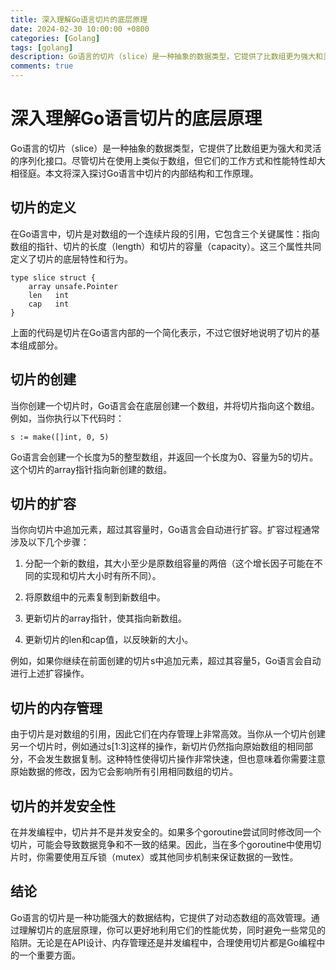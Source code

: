 ```yaml
---
title: 深入理解Go语言切片的底层原理
date: 2024-02-30 10:00:00 +0800
categories: [Golang]
tags: [golang] 
description: Go语言的切片（slice）是一种抽象的数据类型，它提供了比数组更为强大和灵活的序列化接口
comments: true
---
```


# 深入理解Go语言切片的底层原理
Go语言的切片（slice）是一种抽象的数据类型，它提供了比数组更为强大和灵活的序列化接口。尽管切片在使用上类似于数组，但它们的工作方式和性能特性却大相径庭。本文将深入探讨Go语言中切片的内部结构和工作原理。

## 切片的定义
在Go语言中，切片是对数组的一个连续片段的引用，它包含三个关键属性：指向数组的指针、切片的长度（length）和切片的容量（capacity）。这三个属性共同定义了切片的底层特性和行为。
```golang
type slice struct {
    array unsafe.Pointer
    len   int
    cap   int
}
```
上面的代码是切片在Go语言内部的一个简化表示，不过它很好地说明了切片的基本组成部分。

## 切片的创建
当你创建一个切片时，Go语言会在底层创建一个数组，并将切片指向这个数组。例如，当你执行以下代码时：
```golang
s := make([]int, 0, 5)
```
Go语言会创建一个长度为5的整型数组，并返回一个长度为0、容量为5的切片。这个切片的array指针指向新创建的数组。

## 切片的扩容
当你向切片中追加元素，超过其容量时，Go语言会自动进行扩容。扩容过程通常涉及以下几个步骤：

1. 分配一个新的数组，其大小至少是原数组容量的两倍（这个增长因子可能在不同的实现和切片大小时有所不同）。

2. 将原数组中的元素复制到新数组中。

3. 更新切片的array指针，使其指向新数组。

4. 更新切片的len和cap值，以反映新的大小。

例如，如果你继续在前面创建的切片s中追加元素，超过其容量5，Go语言会自动进行上述扩容操作。

## 切片的内存管理
由于切片是对数组的引用，因此它们在内存管理上非常高效。当你从一个切片创建另一个切片时，例如通过s[1:3]这样的操作，新切片仍然指向原始数组的相同部分，不会发生数据复制。这种特性使得切片操作非常快速，但也意味着你需要注意原始数据的修改，因为它会影响所有引用相同数组的切片。

## 切片的并发安全性
在并发编程中，切片并不是并发安全的。如果多个goroutine尝试同时修改同一个切片，可能会导致数据竞争和不一致的结果。因此，当在多个goroutine中使用切片时，你需要使用互斥锁（mutex）或其他同步机制来保证数据的一致性。

## 结论
Go语言的切片是一种功能强大的数据结构，它提供了对动态数组的高效管理。通过理解切片的底层原理，你可以更好地利用它们的性能优势，同时避免一些常见的陷阱。无论是在API设计、内存管理还是并发编程中，合理使用切片都是Go编程中的一个重要方面。
